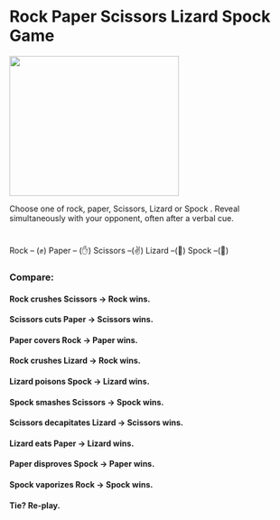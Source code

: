 # Rock Paper Scissors Lizard Spock Game


<img width="300" height="248"  src="https://github.com/user-attachments/assets/796663fa-2f95-45f6-a378-d3a5591f689a" />


Choose one of rock, paper, Scissors, Lizard or Spock .
Reveal simultaneously with your opponent, often after a verbal cue.

#
Rock – (✊)
Paper – (✋)
Scissors –(✌️)
Lizard  –(🤌)
Spock –(🖖)

<h3>Compare:</h3>
<h4> Rock crushes Scissors → Rock wins. </h4>
<h4> Scissors cuts Paper → Scissors wins. </h4>
<h4> Paper covers Rock → Paper wins. </h4>
<h4> Rock crushes Lizard → Rock wins. </h4>
<h4> Lizard poisons Spock → Lizard wins. </h4>
<h4> Spock smashes Scissors → Spock wins. </h4>
<h4> Scissors decapitates Lizard → Scissors wins. </h4>
<h4> Lizard eats Paper → Lizard wins. </h4>
<h4> Paper disproves Spock → Paper wins. </h4>
<h4> Spock vaporizes Rock → Spock wins. </h4>
<h4> Tie? Re-play. </h4>
